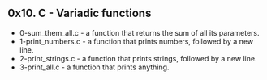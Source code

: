 ## 0x10. C - Variadic functions
- 0-sum_them_all.c - a function that returns the sum of all its parameters.
- 1-print_numbers.c - a function that prints numbers, followed by a new line.
- 2-print_strings.c - a function that prints strings, followed by a new line.
- 3-print_all.c - a function that prints anything.
